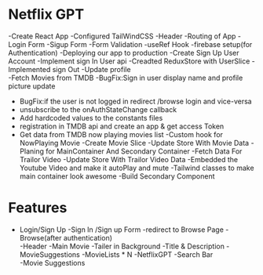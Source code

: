 # Netflix GPT
 

 -Create React App
 -Configured TailWindCSS
 -Header
 -Routing of App
 -Login Form
 -Sigup Form
 -Form Validation
 -useRef Hook
 -firebase setup(for Authentication)
 -Deploying our app to production
 -Create Sign Up User Account
 -Implement sign In User api
 -Creadted ReduxStore with UserSlice
 -Implemented sign Out
 -Update profile  
 -Fetch   Movies from TMDB
 -BugFix:Sign in user display name and profile picture update
- BugFix:if the user is not logged in redirect /browse login and vice-versa
- unsubscribe to  the onAuthStateChange callback 
- Add hardcoded values to the constants files
- registration in TMDB api and create an app & get access Token
- Get data from TMDB now playing movies list
-Custom hook for NowPlaying Movie
-Create Movie Slice
-Update Store With Movie Data
-Planing for MainContainer And Secondary Container
-Fetch Data For Trailor Video
-Update Store With Trailor Video Data
-Embedded the Youtube Video and make it autoPlay and mute
-Tailwind classes to make main container look awesome
-Build Secondary Component

# Features 
- Login/Sign Up
   -Sign In /Sign up Form
   -redirect to Browse Page
-Browse(after authentication)   
    -Header
    -Main Movie
        -Tailer in Background
        -Title & Description
        -MovieSuggestions
              -MovieLists * N
-NetflixGPT
  -Search Bar                         
  -Movie Suggestions
